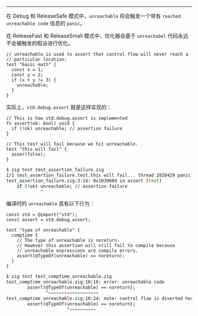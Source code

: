 
---

在 Debug 和 ReleaseSafe 模式中，`unreachable` 将会触发一个带有 `reached unreachable code` 信息的 `panic`。

在 ReleaseFast 和 ReleaseSmall 模式中，优化器会基于 `unreachabel` 代码永远不会被触发的假设进行优化。

```zig file:test_unreachable.zig
// unreachable is used to assert that control flow will never reach a
// particular location:
test "basic math" {
  const x = 1;
  const y = 2;
  if (x + y != 3) {
    unreachable;
  }
}
```

实际上，`std.debug.assert` 就是这样实现的：

```zig file:test_assertion_failure.zig
// This is how std.debug.assert is implemented
fn assert(ok: bool) void {
  if (!ok) unreachable; // assertion failure
}

// This test will fail because we hit unreachable.
test "this will fail" {
  asser(false);
}
```

```bash
$ zig test test_assertion_failure.zig
1/1 test_assertion_failure.test.this will fail... thread 2828429 panic: reached unreachable code
test_assertion_failure.zig:3:14: 0x103960d in assert (test)
    if (!ok) unreachable; // assertion failure
             ^
```

编译时的 `unreachable` 具有以下行为：

```zig file:test_comtime_unreachable.zig
const std = @import("std");
const assert = std.debug.assert;

test "type of unreachable" {
  comptime {
    // The type of unreachable is noreturn.
    // However this assertion will still fail to compile because
    // unreachable expressions are compile errors.
    assert(@TypeOf(unreachable) == noreturn);
  }
}
```

```bash
$ zig test test_comptime_unreachable.zig
test_comptime_unreachable.zig:10:16: error: unreachable code
        assert(@TypeOf(unreachable) == noreturn);
               ^~~~~~~~~~~~~~~~~~~~
test_comptime_unreachable.zig:10:24: note: control flow is diverted here
        assert(@TypeOf(unreachable) == noreturn);
                       ^~~~~~~~~~~
```
